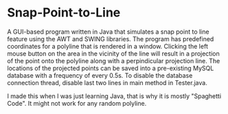# Snap-Point-to-Line

A GUI-based program written in Java that simulates a snap point to line feature using the AWT and SWING libraries. The program has predefined coordinates for a polyline that is rendered in a window. Clicking the left mouse button on the area in the vicinity of the line will result in a projection of the point onto the polyline along with a perpindicular projection line. The locations of the projected points can be saved into a pre-existing MySQL database with a frequency of every 0.5s. To disable the database connection thread, disable last two lines in main method in Tester.java.

I made this when I was just learning Java, that is why it is mostly "Spaghetti Code". It might not work for any random polyline. 
